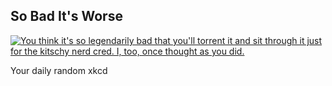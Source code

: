 ## So Bad It's Worse
[![You think it's so legendarily bad that you'll torrent it and sit through it just for the kitschy nerd cred. I, too, once thought as you did.](https://imgs.xkcd.com/comics/so_bad_its_worse.png)](https://xkcd.com/653/ "You think it's so legendarily bad that you'll torrent it and sit through it just for the kitschy nerd cred. I, too, once thought as you did.")

Your daily random xkcd
